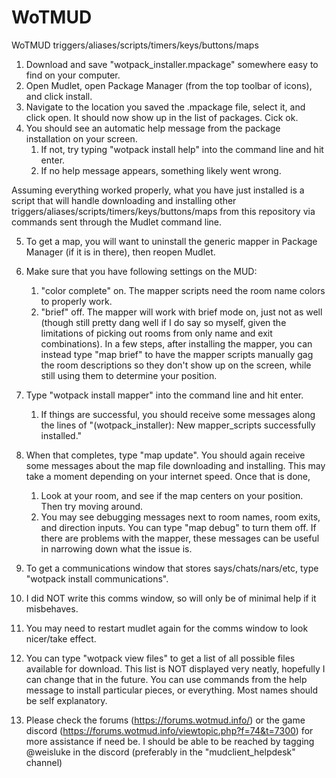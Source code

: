# WoTMUD
WoTMUD triggers/aliases/scripts/timers/keys/buttons/maps

1. Download and save "wotpack_installer.mpackage" somewhere easy to find on your computer.
2. Open Mudlet, open Package Manager (from the top toolbar of icons), and click install.
3. Navigate to the location you saved the .mpackage file, select it, and click open. It should now show up in the list of packages. Cick ok.
4. You should see an automatic help message from the package installation on your screen.
   1. If not, try typing "wotpack install help" into the command line and hit enter.
   2. If no help message appears, something likely went wrong.

Assuming everything worked properly, what you have just installed is a script that will handle downloading and installing other triggers/aliases/scripts/timers/keys/buttons/maps from this repository via commands sent through the Mudlet command line.

5. To get a map, you will want to uninstall the generic mapper in Package Manager (if it is in there), then reopen Mudlet.
6. Make sure that you have following settings on the MUD:
   1. "color complete" on. The mapper scripts need the room name colors to properly work.
   2. "brief" off. The mapper will work with brief mode on, just not as well (though still pretty dang well if I do say so myself, given the limitations of picking out rooms from only name and exit combinations). In a few steps, after installing the mapper, you can instead type "map brief" to have the mapper scripts manually gag the room descriptions so they don't show up on the screen, while still using them to determine your position.
7. Type "wotpack install mapper" into the command line and hit enter.
   1. If things are successful, you should receive some messages along the lines of "(wotpack_installer): New mapper_scripts successfully installed."
8. When that completes, type "map update". You should again receive some messages about the map file downloading and installing. This may take a moment depending on your internet speed. Once that is done,
   1. Look at your room, and see if the map centers on your position. Then try moving around.
   2. You may see debugging messages next to room names, room exits, and direction inputs. You can type "map debug" to turn them off. If there are problems with the mapper, these messages can be useful in narrowing down what the issue is. 

9. To get a communications window that stores says/chats/nars/etc, type "wotpack install communications". 
10. I did NOT write this comms window, so will only be of minimal help if it misbehaves.
11. You may need to restart mudlet again for the comms window to look nicer/take effect.

12. You can type "wotpack view files" to get a list of all possible files available for download. This list is NOT displayed very neatly, hopefully I can change that in the future. You can use commands from the help message to install particular pieces, or everything. Most names should be self explanatory.


13. Please check the forums (https://forums.wotmud.info/) or the game discord (https://forums.wotmud.info/viewtopic.php?f=74&t=7300) for more assistance if need be. I should be able to be reached by tagging @weisluke in the discord (preferably in the "mudclient_helpdesk" channel)
